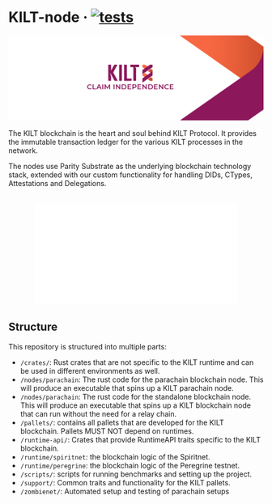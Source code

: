# KILT-node &middot; [![tests](https://gitlab.com/kiltprotocol/mashnet-node/badges/develop/pipeline.svg)](https://gitlab.com/kiltprotocol/mashnet-node/-/commits/develop)


<p align="center">
  <img src="/.maintain/media/kilt.png">
</p>

The KILT blockchain is the heart and soul behind KILT Protocol.
It provides the immutable transaction ledger for the various KILT processes in the network.

The nodes use Parity Substrate as the underlying blockchain technology stack, extended with our custom functionality for handling DIDs, CTypes, Attestations and Delegations.


<div align="center">
	<br>
	<a href="https://dev.kilt.io">
		<img src=".maintain/media/header.svg" width="400" height="200" alt="Click here to get to the developer documentation">
	</a>
	<br>
</div>

## Structure

This repository is structured into multiple parts:

* `/crates/`: Rust crates that are not specific to the KILT runtime and can be used in different environments as well.
* `/nodes/parachain`: The rust code for the parachain blockchain node. This will produce an executable that spins up a KILT parachain node.
* `/nodes/parachain`: The rust code for the standalone blockchain node. This will produce an executable that spins up a KILT blockchain node that can run without the need for a relay chain.
* `/pallets/`: contains all pallets that are developed for the KILT blockchain. Pallets MUST NOT depend on runtimes.
* `/runtime-api/`: Crates that provide RuntimeAPI traits specific to the KILT blockchain.
* `/runtime/spiritnet`: the blockchain logic of the Spiritnet.
* `/runtime/peregrine`: the blockchain logic of the Peregrine testnet.
* `/scripts/`: scripts for running benchmarks and setting up the project.
* `/support/`: Common traits and functionality for the KILT pallets.
* `/zombienet/`: Automated setup and testing of parachain setups

